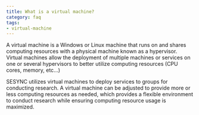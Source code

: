 ```yaml
---
title: What is a virtual machine?
category: faq
tags:
- virtual-machine
---
```



A virtual machine is a Windows or Linux machine that runs on and shares computing resources with a physical machine known as a hypervisor.
Virtual machines allow the deployment of multiple machines or services on one or several hypervisors to
better utilize computing resources (CPU cores, memory, etc...)

SESYNC utilizes virtual machines to deploy services to groups for conducting research. A virtual machine can be adjusted to
provide more or less computing resources as needed, which provides a flexible environment to conduct research while ensuring
computing resource usage is maximized.

